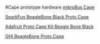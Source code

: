 #Cape prototype hardware
[mikroBus Cape](https://www.mikroe.com/beaglebone-mikrobus-cape)

[SparkFun BeagleBone Black Proto Cape](https://www.sparkfun.com/products/12774)

[Adafruit Proto Cape Kit Beagle Bone Black](https://www.adafruit.com/product/572)

[GHI BeagleBone Proto Cape](https://www.digikey.com/en/products/detail/ghi-electronics-llc/PROCPE-BBBCAPE/8567322)
